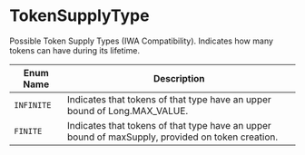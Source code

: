 # TokenSupplyType

Possible Token Supply Types (IWA Compatibility). Indicates how many tokens can have during its lifetime.

| Enum Name  | Description                                                                                      |
| ---------- | ------------------------------------------------------------------------------------------------ |
| `INFINITE` | Indicates that tokens of that type have an upper bound of Long.MAX\_VALUE.                       |
| `FINITE`   | Indicates that tokens of that type have an upper bound of maxSupply, provided on token creation. |
